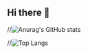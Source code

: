 ## Hi there 👋

<!--
**kwakhyeonwoo/kwakhyeonwoo** is a ✨ _special_ ✨ repository because its `README.md` (this file) appears on your GitHub profile.

Here are some ideas to get you started:

- 🔭 I’m currently working on ...
- 🌱 I’m currently learning ...
- 👯 I’m looking to collaborate on ...
- 🤔 I’m looking for help with ...
- 💬 Ask me about ...
- 📫 How to reach me: ...
- 😄 Pronouns: ...
- ⚡ Fun fact: ...
-->
//![Anurag's GitHub stats](https://github-readme-stats.vercel.app/api?username=kwakhyeonwoo&show_icons=true&theme=radical)

//![Top Langs](https://github-readme-stats.vercel.app/api/top-langs/?username=kwakhyeonwoo&layout=compact)
